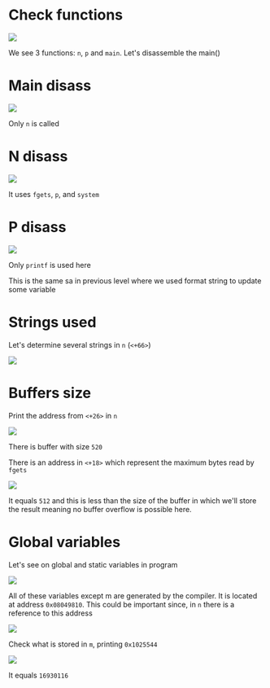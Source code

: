 # Check functions

![](/Users/a19523132/school/Rainfall/level4/Ressources/img/gdb_launch.png)

We see 3 functions: `n`, `p` and `main`. Let's disassemble the main()

# Main disass

![](/Users/a19523132/school/Rainfall/level4/Ressources/img/main_disass.png)

Only `n` is called

# N disass

![](/Users/a19523132/school/Rainfall/level4/Ressources/img/n_disass.png)

It uses `fgets`, `p`, and `system`

# P disass

![](/Users/a19523132/school/Rainfall/level4/Ressources/img/p_disass.png)

Only `printf` is used here

This is the same sa in previous level where we used format string to update some variable

# Strings used

Let's determine several strings in `n` (`<+66>`)

![](/Users/a19523132/school/Rainfall/level4/Ressources/img/strings_n.png)

# Buffers size

Print the address from `<+26>` in `n`

![](/Users/a19523132/school/Rainfall/level4/Ressources/img/n_buf.png)

There is buffer with size `520`

There is an address in `<+18>` which represent the maximum bytes read by `fgets`

![](/Users/a19523132/school/Rainfall/level4/Ressources/img/real_buf.png)

It equals `512` and this is less than the size of the buffer in which we'll store the result meaning no buffer overflow is possible here.

# Global variables

Let's see on global and static variables in program

![](/Users/a19523132/school/Rainfall/level4/Ressources/img/global_var.png)

All of these variables except m are generated by the compiler. It is located at address `0x08049810`. 
This could be important since, in `n` there is a reference to this address

![](/Users/a19523132/school/Rainfall/level4/Ressources/img/link_to_global_n.png)

Check what is stored in `m`, printing `0x1025544`

![](/Users/a19523132/school/Rainfall/level4/Ressources/img/m_check.png)

It equals `16930116`
